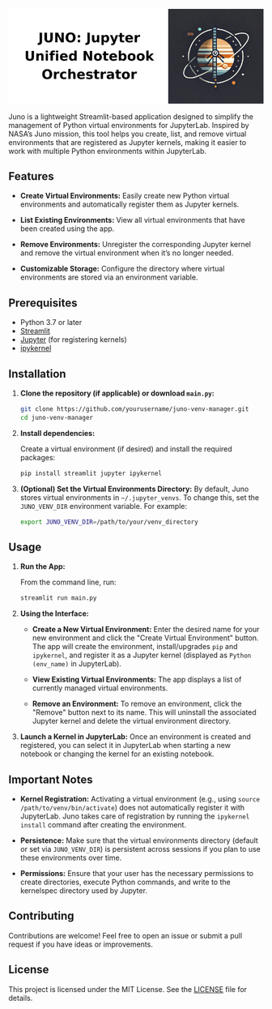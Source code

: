 ![banner](./banner.png)

Juno is a lightweight Streamlit-based application designed to simplify the management of Python virtual environments for JupyterLab. Inspired by NASA’s Juno mission, this tool helps you create, list, and remove virtual environments that are registered as Jupyter kernels, making it easier to work with multiple Python environments within JupyterLab.

## Features

- **Create Virtual Environments:**
  Easily create new Python virtual environments and automatically register them as Jupyter kernels.

- **List Existing Environments:**
  View all virtual environments that have been created using the app.

- **Remove Environments:**
  Unregister the corresponding Jupyter kernel and remove the virtual environment when it’s no longer needed.

- **Customizable Storage:**
  Configure the directory where virtual environments are stored via an environment variable.

## Prerequisites

- Python 3.7 or later
- [Streamlit](https://streamlit.io/)
- [Jupyter](https://jupyter.org/) (for registering kernels)
- [ipykernel](https://pypi.org/project/ipykernel/)

## Installation

1. **Clone the repository (if applicable) or download `main.py`:**

   ```bash
   git clone https://github.com/yourusername/juno-venv-manager.git
   cd juno-venv-manager
   ```

2. **Install dependencies:**

   Create a virtual environment (if desired) and install the required packages:

   ```bash
   pip install streamlit jupyter ipykernel
   ```

3. **(Optional) Set the Virtual Environments Directory:**
   By default, Juno stores virtual environments in `~/.jupyter_venvs`. To change this, set the `JUNO_VENV_DIR` environment variable. For example:

   ```bash
   export JUNO_VENV_DIR=/path/to/your/venv_directory
   ```

## Usage

1. **Run the App:**

   From the command line, run:

   ```bash
   streamlit run main.py
   ```

2. **Using the Interface:**

   - **Create a New Virtual Environment:**
     Enter the desired name for your new environment and click the "Create Virtual Environment" button. The app will create the environment, install/upgrades `pip` and `ipykernel`, and register it as a Jupyter kernel (displayed as `Python (env_name)` in JupyterLab).

   - **View Existing Virtual Environments:**
     The app displays a list of currently managed virtual environments.

   - **Remove an Environment:**
     To remove an environment, click the "Remove" button next to its name. This will uninstall the associated Jupyter kernel and delete the virtual environment directory.

3. **Launch a Kernel in JupyterLab:**
   Once an environment is created and registered, you can select it in JupyterLab when starting a new notebook or changing the kernel for an existing notebook.

## Important Notes

- **Kernel Registration:**
  Activating a virtual environment (e.g., using `source /path/to/venv/bin/activate`) does not automatically register it with JupyterLab. Juno takes care of registration by running the `ipykernel install` command after creating the environment.

- **Persistence:**
  Make sure that the virtual environments directory (default or set via `JUNO_VENV_DIR`) is persistent across sessions if you plan to use these environments over time.

- **Permissions:**
  Ensure that your user has the necessary permissions to create directories, execute Python commands, and write to the kernelspec directory used by Jupyter.

## Contributing

Contributions are welcome! Feel free to open an issue or submit a pull request if you have ideas or improvements.

## License

This project is licensed under the MIT License. See the [LICENSE](LICENSE) file for details.

